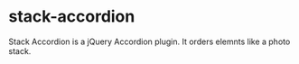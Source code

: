 stack-accordion
===============

Stack Accordion is a jQuery Accordion plugin. It orders elemnts like a photo stack.